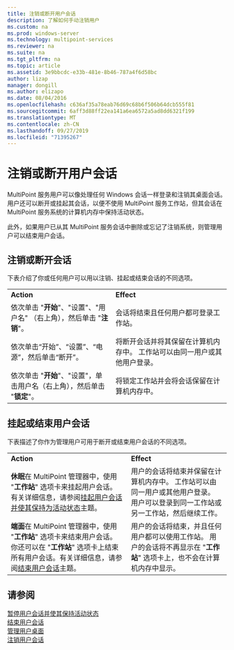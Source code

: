 ```yaml
---
title: 注销或断开用户会话
description: 了解如何手动注销用户
ms.custom: na
ms.prod: windows-server
ms.technology: multipoint-services
ms.reviewer: na
ms.suite: na
ms.tgt_pltfrm: na
ms.topic: article
ms.assetid: 3e9bbcdc-e33b-481e-8b46-787a4f6d58bc
author: lizap
manager: dongill
ms.author: elizapo
ms.date: 08/04/2016
ms.openlocfilehash: c636af35a78eab76d69c68b6f506b64dcb555f81
ms.sourcegitcommit: 6aff3d88ff22ea141a6ea6572a5ad8dd6321f199
ms.translationtype: MT
ms.contentlocale: zh-CN
ms.lasthandoff: 09/27/2019
ms.locfileid: "71395267"
---
```

# <a name="log-off-or-disconnect-user-sessions"></a>注销或断开用户会话
MultiPoint 服务用户可以像处理任何 Windows 会话一样登录和注销其桌面会话。 用户还可以断开或挂起其会话，以便不使用 MultiPoint 服务工作站，但其会话在 MultiPoint 服务系统的计算机内存中保持活动状态。  
  
此外，如果用户已从其 MultiPoint 服务会话中删除或忘记了注销系统，则管理用户可以结束用户会话。  
  
## <a name="logging-off-or-disconnecting-a-session"></a>注销或断开会话  
下表介绍了你或任何用户可以用以注销、挂起或结束会话的不同选项。  
  
|||  
|-|-|  
|**Action**|**Effect**|  
|依次单击 "**开始**"、"设置"、"用户名" （右上角），然后单击 "**注销**"。|会话将结束且任何用户都可登录工作站。|  
|依次单击“开始”、“设置”、“电源”，然后单击“断开”。|将断开会话并将其保留在计算机内存中。 工作站可以由同一用户或其他用户登录。|  
|依次单击 "**开始**"、"设置"，单击用户名（右上角），然后单击 "**锁定**"。|将锁定工作站并会将会话保留在计算机内存中。|  
  
## <a name="suspending-or-ending-a-users-session"></a>挂起或结束用户会话  
下表描述了你作为管理用户可用于断开或结束用户会话的不同选项。  
  
|||  
|-|-|  
|**Action**|**Effect**|  
|**休眠**在 MultiPoint 管理器中，使用 "**工作站**" 选项卡来挂起用户会话。 有关详细信息，请参阅[挂起用户会话并使其保持为活动状态](Suspend-and-Leave-User-Session-Active.md)主题。|用户的会话将结束并保留在计算机内存中。 工作站可以由同一用户或其他用户登录。 用户可以登录到同一工作站或另一工作站，然后继续工作。|  
|**端面**在 MultiPoint 管理器中，使用 "**工作站**" 选项卡来结束用户会话。 你还可以在 "**工作站**" 选项卡上结束所有用户会话。有关详细信息，请参阅[结束用户会话](End-a-User-Session.md)主题。|用户的会话将结束，并且任何用户都可以使用工作站。 用户的会话将不再显示在 "**工作站**" 选项卡上，也不会在计算机内存中显示。|  
  
## <a name="see-also"></a>请参阅  
[暂停用户会话并使其保持活动状态](Suspend-and-Leave-User-Session-Active.md)  
[结束用户会话](End-a-User-Session.md)  
[管理用户桌面](manage-user-desktops-using-multipoint-dashboard.md)  
[注销用户会话](Log-Off-User-Sessions.md)    